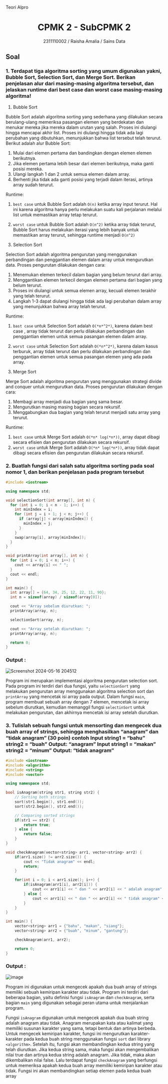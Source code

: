 Teori Alpro
# <h1 align="center">CPMK 2 - SubCPMK 2</h1>
<p align="center">2311110002 / Raisha  Amalia / Sains Data</p>

## Soal

### 1. Terdapat tiga algoritma sorting yang umum digunakan yakni, Bubble Sort, Selection Sort, dan Merge Sort. Berikan penjelasan alur dari masing-masing algoritma tersebut, dan jelaskan runtime dari best case dan worst case masing-masing algoritma!

1. Bubble Sort

Bubble Sort adalah algoritma sorting yang sederhana yang dilakukan secara berulang-ulang memeriksa pasangan elemen yang berdekatan dan menukar mereka jika mereka dalam urutan yang salah. Proses ini diulangi hingga mencapai akhir list. Proses ini diulangi hingga tidak ada lagi perubahan yang dibutuhkan, menunjukkan bahwa list tersebut telah terurut. Berikut adalah alur Bubble Sort:
1. Mulai dari elemen pertama dan bandingkan dengan elemen  elemen berikutnya.
2. Jika elemen pertama lebih besar dari elemen berikutnya, maka ganti posisi mereka.
3. Ulangi langkah 1 dan 2 untuk semua elemen dalam array.
4. Berhenti jika tidak ada ganti posisi yang terjadi dalam iterasi, artinya array sudah terurut.

Runtime:
1. `best case` untuk Bubble Sort adalah `O(n)` ketika array input terurut. Hal ini karena algoritma hanya perlu melakukan suatu kali perjalanan melalui list untuk memastikan array tetap terurut.
2. `worst case` untuk Bubble Sort adalah `O(n^2)` ketika array tidak terurut, Bubble Sort harus melakukan iterasi yang lebih banyak untuk memastikan array terurut, sehingga runtime menjadi `O(n^2)`

2. Selection Sort

Selection Sort adalah algoritma pengurutan yang menggunakan perbandingan dan penggantian elemen dalam array untuk mengurutkan data. Proses pengurutan dilakukan dengan cara:
1. Menemukan elemen terkecil dalam bagian yang belum terurut dari array. 
2. Menggantikan elemen terkecil dengan elemen pertama dari bagian yang belum terurut.
3. Proses ini diulangi untuk semua elemen array, kecuali elemen terakhir yang telah terurut.
4. Langkah 1-3 dapat diulangi hingga tidak ada lagi perubahan dalam array yang menunjukkan bahwa array telah terurut.

Runtime:
1. `bast case` untuk Selection Sort adalah `O(*n*^2*)`, karena dalam best case , array tidak terurut dan perlu dilakukan perbandingan dan penggantian elemen untuk semua pasangan elemen dalam array.
2. `worst case` untuk Selection Sort adalah `O(*n*^2*)`, karena dalam kasus terburuk, array tidak terurut dan perlu dilakukan perbandingan dan penggantian elemen untuk semua pasangan elemen yang ada pada array.

3. Merge Sort

Merge Sort adalah algoritma pengurutan yang menggunakan strategi divide and conquer untuk mengurutkan data. Proses pengurutan dilakukan dengan cara:
1. Membagi array menjadi dua bagian yang sama besar.
2. Mengurutkan masing masing bagian secara rekursif.
3. Menggabungkan dua bagian yang telah terurut menjadi satu array yang terurut.

Runtime:
1. `best case` untuk Merge Sort adalah `O(*n* log(*n*))`, array dapat dibagi secara efisien dan pengurutan dilakukan secara rekursif.
2. `worst case` untuk Merge Sort adalah `O(*n* log(*n*))`, array tidak dapat dibagi secara efisien dan pengurutan dilakukan secara rekursif.


### 2. Buatlah fungsi dari salah satu algoritma sorting pada soal nomor 1, dan berikan penjelasan pada program tersebut

```C++
#include <iostream>

using namespace std;

void selectionSort(int array[], int n) {
  for (int i = 0; i < n - 1; i++) {
    int minIndex = i;
    for (int j = i + 1; j < n; j++) {
      if (array[j] < array[minIndex]) {
        minIndex = j;
      }
    }
    swap(array[i], array[minIndex]);
  }
}

void printArray(int array[], int n) {
  for (int i = 0; i < n; i++) {
    cout << array[i] << " ";
  }
  cout << endl;
}

int main() {
  int array[] = {64, 34, 25, 12, 22, 11, 90};
  int n = sizeof(array) / sizeof(array[0]);

  cout << "Array sebelum diurutkan: ";
  printArray(array, n);

  selectionSort(array, n);

  cout << "Array setelah diurutkan: ";
  printArray(array, n);

  return 0;
}
````
### Output :
![Screenshot 2024-05-16 204512](https://github.com/Raishaaam/teori-algoritma-dan-struktur-data-assigment/assets/161957283/5f1ae67a-2c6b-438b-bdaa-a69d36a3b6de)

Program ini merupakan implementasi algoritma pengurutan selection sort. Pada program ini terdiri dari dua fungsi, yaitu `selectionSort` yang melakukan pengurutan array menggunakan algoritma selection sort dan `printArray` yang mencetak isi array pada output. Dalam fungsi `main`, program membuat sebuah array dengan 7 elemen, mencetak isi array sebelum diurutkan, kemudian memanggil fungsi `selectinSort` untuk melakukan pengurutan, dan akhirnya mencetak isi array setelah diurutkan.

### 3. Tulislah sebuah fungsi untuk mensorting dan mengecek dua buah array of strings, sehingga menghasilkan “anagram” dan “tidak anagram” (30 poin) contoh Input string1 = “bahu” string2 = “buah” Output: “anagram” Input string1 = “makan” string2 = “minum” Output: “tidak anagram”

~~~C++
#include <iostream>
#include <algorithm>
#include <string>
#include <vector>

using namespace std;

bool isAnagram(string str1, string str2) {
    // Sorting both strings
    sort(str1.begin(), str1.end());
    sort(str2.begin(), str2.end());

    // Comparing sorted strings
    if(str1 == str2) {
        return true;
    } else {
        return false;
    }
}

void checkAnagram(vector<string> arr1, vector<string> arr2) {
    if(arr1.size() != arr2.size()) {
        cout << "Tidak anagram" << endl;
        return;
    }

    for(int i = 0; i < arr1.size(); i++) {
        if(isAnagram(arr1[i], arr2[i])) {
            cout << arr1[i] << " dan " << arr2[i] << " adalah anagram" << endl;
        } else {
            cout << arr1[i] << " dan " << arr2[i] << " tidak anagram" << endl;
        }
    }
}

int main() {
    vector<string> arr1 = {"bahu", "makan", "siang"};
    vector<string> arr2 = {"buah", "minum", "gantung"};

    checkAnagram(arr1, arr2);

    return 0;
}
~~~

### Output :
![image](https://github.com/Raishaaam/teori-algoritma-dan-struktur-data-assigment/assets/161957283/9a6a6c44-049c-41e4-b213-e61b67a062bc)


Program ini digunakan untuk mengecek apakah dua buah array of strings memiliki sebuah kemiripan karakter atau tidak. Program ini terdiri dari beberapa bagian, yaitu definisi fungsi `isAnagram` dan `checkAnagram`, serta bagian `main` yang digunakan sebagai peran utama untuk menjalankan program. 

Fungsi `isAnagram` digunakan untuk mengecek apakah dua buah string adalah anagram atau tidak. Anagram merupakan kata atau kalimat yang memiliki susunan karakter yang sama, tetapi bentuk dan artinya berbeda. Untuk mengecek kemiripan karakter, fungsi ini mengurutkan karakter-karakter pada kedua buah string menggunakan fungsi `sort` dari library `<algorithm>`. Setelah itu, fungsi akan membandingkan kedua string yang telah diurutkan. Jika kedua string sama, maka fungsi akan mengembalikan nilai true dan artinya kedua string adalah anagram. Jika tidak, maka akan dikembalikan nilai false. Lalu terdapat fungsi `checkAnagram` yang berfungsi untuk memeriksa apakah kedua buah array memiliki kemiripan karakter atau tidak. Fungsi ini akan membandingkan setiap elemen pada kedua buah array


